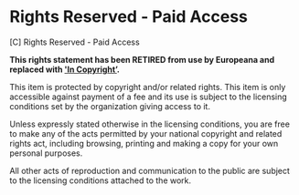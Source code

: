 # Rights Reserved - Paid Access

[C] Rights Reserved - Paid Access

**This rights statement has been RETIRED from use by Europeana and replaced with ['In Copyright’](http://rightsstatements.org/vocab/InC/1.0/).**

This item is protected by copyright and/or related rights. This item is only accessible against payment of a fee and its use is subject to the licensing conditions set by the organization giving access to it.

Unless expressly stated otherwise in the licensing conditions, you are free to make any of the acts permitted by your national copyright and related rights act, including browsing, printing and making a copy for your own personal purposes.

All other acts of reproduction and communication to the public are subject to the licensing conditions attached to the work.